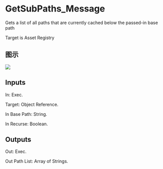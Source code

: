 # GetSubPaths_Message

Gets a list of all paths that are currently cached below the passed-in base path

Target is Asset Registry

## 图示

![]($-20221218-18004932.png)

## Inputs

In: Exec.

Target: Object Reference.

In Base Path: String.

In Recurse: Boolean.  

## Outputs

Out: Exec.

Out Path List: Array of Strings.

